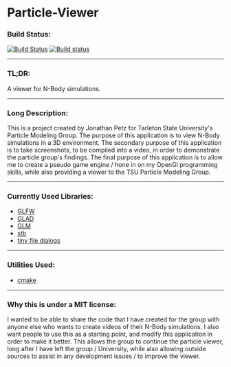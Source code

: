 # Particle-Viewer 
<h3>Build Status:</h3>

[![Build Status](https://travis-ci.org/JPEGtheDev/Particle-Viewer.svg?branch=master)](https://travis-ci.org/JPEGtheDev/Particle-Viewer)
[![Build status](https://ci.appveyor.com/api/projects/status/9pu5howob96kpf6w?svg=true)](https://ci.appveyor.com/project/JPEGtheDev/particle-viewer)

		
<hr>
<h3>TL;DR:</h3> 
<p>
	A viewer for N-Body simulations.
</p>

<hr>

<h3>Long Description:</h3>
<p>
	This is a project created by Jonathan Petz for Tarleton State University's Particle Modeling Group. 
	The purpose of this application is to view N-Body simulations in a 3D environment. 
	The secondary purpose of this application is to take screenshots, to be compiled into a video, 
	in order to demonstrate the particle group's findings.
	The final purpose of this application is to allow me to create a pseudo game engine / 
	hone in on my OpenGl programming skills, while also providing a viewer to the TSU Particle Modeling Group.
</p>

<hr>

<h3>Currently Used Libraries:</h3>
<p>
	<ul>
		<li><a href="https://github.com/glfw/glfw">GLFW</a></li>
		<li><a href="https://github.com/Dav1dde/glad">GLAD</a></li>
		<li><a href="https://github.com/g-truc/glm">GLM</a></li>
		<li><a href="https://github.com/nothings/stb">stb</a></li>
		<li><a href="http://sourceforge.net/projects/tinyfiledialogs/">tiny file dialogs</a></li> <!--eww sourceforge... I can understand if they use SVN, but come on -->
		<!--<li><a href="https://github.com/miloyip/rapidjson">Rapid JSON</a></li> //I havent implemented it yet -->
	</ul>
</p>
<hr>
<h3>Utilities Used:</h3>
<p>
	<ul>
		<li><a href="https://cmake.org/">cmake</a></li>
	</ul>
</p>
<hr>

<h3>Why this is under a MIT license:</h3>
<p>
	I wanted to be able to share the code that I have created for the group with anyone else 
	who wants to create videos of their N-Body simulations. I also want people to use this as a starting point,
	and modify this application in order to make it better. This allows the group to continue the particle viewer, 
	long after I have left the group / University, while also allowing outside sources to assist in any 
	development issues / to improve the viewer.
</p>
